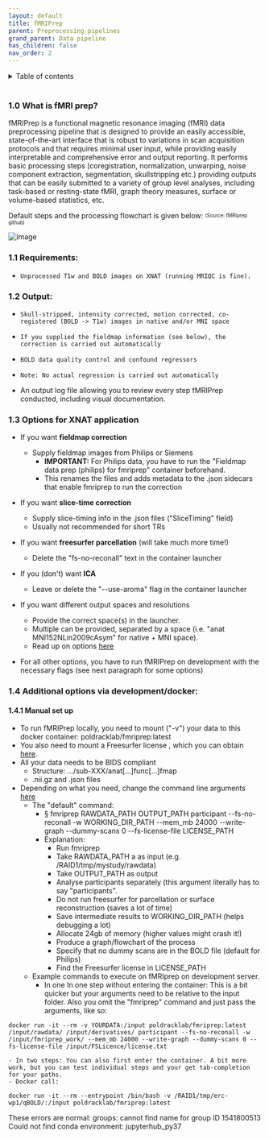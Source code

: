 ```yaml
---
layout: default
title: fMRIPrep
parent: Preprocessing pipelines
grand_parent: Data pipeline
has_children: false
nav_order: 2
---
```



<details markdown="block">
  <summary>
    Table of contents
  </summary>
  {: .text-delta }
1. TOC
{:toc}
</details>

<br/>	


### 1.0 What is fMRI prep?
fMRIPrep is a functional magnetic resonance imaging (fMRI) data preprocessing pipeline that is designed to provide an easily accessible, state-of-the-art interface that is robust to variations in scan acquisition protocols and that requires minimal user input, while providing easily interpretable and comprehensive error and output reporting. It performs basic processing steps (coregistration, normalization, unwarping, noise component extraction, segmentation, skullstripping etc.) providing outputs that can be easily submitted to a variety of group level analyses, including task-based or resting-state fMRI, graph theory measures, surface or volume-based statistics, etc.

Default steps and the processing flowchart is given below: <sup><sub>(Source: fMRIprep github)</sub></sup>

![image](https://user-images.githubusercontent.com/40626584/215732715-49fd209d-f29d-4b40-b4b1-2644027921f0.png)

### 1.1 Requirements:
-     Unprocessed T1w and BOLD images on XNAT (running MRIQC is fine).

### 1.2 Output:
-     Skull-stripped, intensity corrected, motion corrected, co-registered (BOLD -> T1w) images in native and/or MNI space 
-     If you supplied the fieldmap information (see below), the correction is carried out automatically 
-     BOLD data quality control and confound regressors 
-     Note: No actual regression is carried out automatically 
- An output log file allowing you to review every step fMRIPrep conducted, including visual documentation.

### 1.3 Options for XNAT application
- If you want **fieldmap correction** 
  - Supply fieldmap images from Philips or Siemens 
    - **IMPORTANT:** For Philips data, you have to run the "Fieldmap data prep (philips) for fmriprep" container beforehand.
    - This renames the files and adds metadata to the .json sidecars that enable fmriprep to run the correction 
- If you want **slice-time correction** 
  - Supply slice-timing info in the .json files ("SliceTiming" field) 
  - Usually not recommended for short TRs 
- If you want **freesurfer parcellation** (will take much more time!) 
  - Delete the "fs-no-reconall" text in the container launcher 
- If you (don't) want **ICA** 
  - Leave or delete the "--use-aroma" flag in the container launcher 
- If you want different output spaces and resolutions 
  - Provide the correct space(s) in the launcher.
  - Multiple can be provided, separated by a space (i.e. "anat MNI152NLin2009cAsym" for native + MNI space).
  - Read up on options [here](https://fmriprep.org/en/stable/spaces.html)
 
- For all other options, you have to run fMRIPrep on development with the necessary flags (see next paragraph for some options) 

### 1.4 Additional options via development/docker:
#### 1.4.1 Manual set up
- To run fMRIPrep locally, you need to mount ("-v") your data to this docker container: poldracklab/fmriprep:latest
- You also need to mount a Freesurfer license , which you can obtain [here](https://surfer.nmr.mgh.harvard.edu/fswiki/License).
- All your data needs to be BIDS compliant
  - Structure: .../sub-XXX/anat[...]func[...]fmap
  - .nii.gz and .json files
- Depending on what you need, change the command line arguments [here](https://fmriprep.org/en/stable/usage.html)
  - The "default" command:
    - § fmriprep RAWDATA_PATH OUTPUT_PATH participant --fs-no-reconall -w WORKING_DIR_PATH --mem_mb 24000 --write-graph --dummy-scans 0 --fs-license-file LICENSE_PATH
    - Explanation:
    	- Run fmriprep
    	- Take RAWDATA_PATH a as input (e.g. /RAID1/tmp/mystudy/rawdata)
    	- Take OUTPUT_PATH as output
    	- Analyse participants separately (this argument literally has to say "participants".
    	- Do not run freesurfer for parcellation or surface reconstruction (saves a lot of time)
    	- Save intermediate results to WORKING_DIR_PATH (helps debugging a lot)
    	- Allocate 24gb of memory (higher values might crash it!)
    	- Produce a graph/flowchart of the process
    	- Specify that no dummy scans are in the BOLD file (default for Philips)
    	- Find the Freesurfer license in LICENSE_PATH
  - Example commands to execute on fMRIprep on development server.
    - In one In one step without entering the container: This is a bit quicker but your arguments need to be relative to the input folder. Also you omit the "fmriprep" command and just pass the arguments, like so:

``docker run -it --rm -v YOURDATA:/input poldracklab/fmriprep:latest /input/rawdata/ /input/derivatives/ participant --fs-no-reconall -w /input/fmriprep_work/ --mem_mb 24000 --write-graph --dummy-scans 0 --fs-license-file /input/FSLicence/license.txt``

    - In two steps: You can also first enter the container. A bit more work, but you can test individual steps and your get tab-completion for your paths.
    - Docker call:
 ``docker run -it --rm --entrypoint /bin/bash -v /RAID1/tmp/erc-wp1/qBOLD/:/input poldracklab/fmriprep:latest``

These errors are normal: groups: cannot find name for group ID 1541800513
Could not find conda environment: jupyterhub_py37
